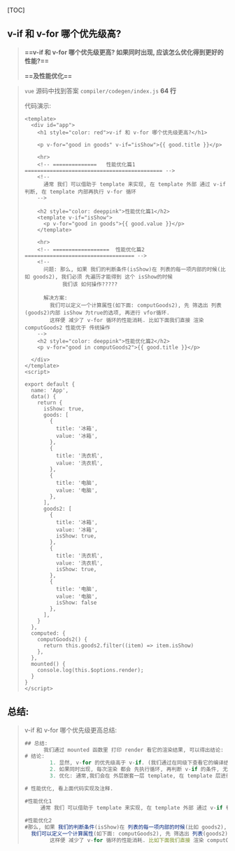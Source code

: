 [TOC]

## v-if 和 v-for 哪个优先级高?

> **==v-if 和 v-for 哪个优先级更高? 如果同时出现, 应该怎么优化得到更好的性能?==**  
>
> **==及性能优化==**  

> `vue`  源码中找到答案 `compiler/codegen/index.js`  **64 行**  
>
> 代码演示:
>
> ```vue
> <template>
>   <div id="app">
>     <h1 style="color: red">v-if 和 v-for 哪个优先级更高?</h1>
> 
>     <p v-for="good in goods" v-if="isShow">{{ good.title }}</p>
> 
>     <hr>
>     <!-- ==============   性能优化篇1 ============================================ -->
>     <!--
>       通常 我们 可以借助于 template 来实现, 在 template 外部 通过 v-if 判断, 在 template 内部再执行 v-for 循环
>     -->
> 
>     <h2 style="color: deeppink">性能优化篇1</h2>
>     <template v-if="isShow">
>       <p v-for="good in goods">{{ good.value }}</p>
>     </template>
> 
>     <hr>
>     <!-- ==================  性能优化篇2 =================================== -->
>     <!--
>       问题: 那么, 如果 我们的判断条件(isShow)在 列表的每一项内部的时候(比如 goods2), 我们必须 先遍历才能得到 这个 isShow的时候
>             我们该 如何操作?????
> 
>       解决方案:
>         我们可以定义一个计算属性(如下面: computGoods2), 先 筛选出 列表(goods2)内部 isShow 为true的选项, 再进行 vfor循环.
>         这样便 减少了 v-for 循环的性能消耗. 比如下面我们直接 渲染 computGoods2 性能优于 传统操作
>     -->
>     <h2 style="color: deeppink">性能优化篇2</h2>
>     <p v-for="good in computGoods2">{{ good.title }}</p>
> 
>   </div>
> </template>
> <script>
> 
> export default {
>   name: 'App',
>   data() {
>     return {
>       isShow: true,
>       goods: [
>         {
>           title: '冰箱',
>           value: '冰箱',
>         },
>         {
>           title: '洗衣机',
>           value: '洗衣机',
>         },
>         {
>           title: '电脑',
>           value: '电脑',
>         },
>       ],
>       goods2: [
>         {
>           title: '冰箱',
>           value: '冰箱',
>           isShow: true,
>         },
>         {
>           title: '洗衣机',
>           value: '洗衣机',
>           isShow: true,
>         },
>         {
>           title: '电脑',
>           value: '电脑',
>           isShow: false
>         },
>       ],
>     }
>   },
>   computed: {
>     computGoods2() {
>       return this.goods2.filter((item) => item.isShow)
>     },
>   },
>   mounted() {
>     console.log(this.$options.render);
>   }
> }
> </script>
> ```

## 总结:

> v-if 和 v-for 哪个优先级更高总结:
>
> ```js
> ## 总结:
>       我们通过 mounted 函数里 打印 render 看它的渲染结果, 可以得出结论:
> # 结论:
>         1. 显然, v-for 的优先级高于 v-if. (我们通过在同级下查看它的编译结果可以得知.)
>         2. 如果同时出现, 每次渲染 都会 先执行循环, 再判断 v-if 的条件, 无论 v-if 的值是true还是 false, 都不可避免循环, 浪费了性能
>         3. 优化: 通常,我们会在 外层嵌套一层 template, 在 template 层进行 v-if 判断, 然后再 在 template 内部执行 v-for 循环.
> 
> # 性能优化, 看上面代码实现及注释.
> 
> #性能优化1
>      通常 我们 可以借助于 template 来实现, 在 template 外部 通过 v-if 判断, 在 template 内部再执行 v-for 循环, 减少因为 v-for 引起的循环调用 render函数
>      
> #性能优化2 
> #那么, 如果 我们的判断条件(isShow)在 列表的每一项内部的时候(比如 goods2), 我们必须 先遍历才能得到 这个 isShow的时候我们该 如何操作??
> 	我们可以定义一个计算属性(如下面: computGoods2), 先 筛选出 列表(goods2)内部 isShow 为true的选项, 再进行 vfor循环.
>         这样便 减少了 v-for 循环的性能消耗. 比如下面我们直接 渲染 computGoods2 性能优于 传统操作
> ```
>
> 

